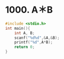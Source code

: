 # 1000. A＊B
```c++
#include <stdio.h>
int main(){
    int A, B;
    scanf("%d%d",&A,&B);
    printf("%d",A*B);
    return 0;
}
```